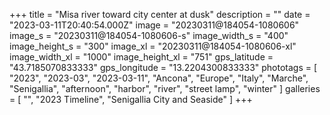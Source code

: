 +++
title = "Misa river toward city center at dusk"
description = ""
date = "2023-03-11T20:40:54.000Z"
image = "20230311@184054-1080606"
image_s = "20230311@184054-1080606-s"
image_width_s = "400"
image_height_s = "300"
image_xl = "20230311@184054-1080606-xl"
image_width_xl = "1000"
image_height_xl = "751"
gps_latitude = "43.7185070833333"
gps_longitude = "13.2204300833333"
phototags = [ "2023", "2023-03", "2023-03-11", "Ancona", "Europe", "Italy", "Marche", "Senigallia", "afternoon", "harbor", "river", "street lamp", "winter" ]
galleries = [ "", "2023 Timeline", "Senigallia City and Seaside" ]
+++
